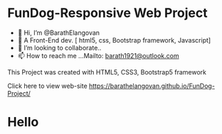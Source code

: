# FunDog-Responsive Web Project

- 👋 Hi, I’m @BarathElangovan
- 👀 A Front-End dev. [ html5, css, Bootstrap framework, Javascript]
- 💞️ I’m looking to collaborate..
- 📫 How to reach me ...Mailto: barath1921@outlook.com

 This Project was created with HTML5, CSS3, Bootstrap5 framework
 
 Click here to view web-site https://barathelangovan.github.io/FunDog-Project/
 
 <h1>Hello</h1>
